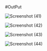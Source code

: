 #OutPut

![Screenshot (41)](https://github.com/laljicoded/Examportal-Spring-Boot-Backend/assets/115393188/0c783e7a-4248-45f3-af6b-59d7e0b87d77)

![Screenshot (42)](https://github.com/laljicoded/Examportal-Spring-Boot-Backend/assets/115393188/1b217562-a9ec-4762-b45c-ff7e971402ba)

![Screenshot (43)](https://github.com/laljicoded/Examportal-Spring-Boot-Backend/assets/115393188/29aeb624-db4e-4d19-9a0b-0647fe9eb300)

![Screenshot (44)](https://github.com/laljicoded/Examportal-Spring-Boot-Backend/assets/115393188/38e74068-dfb6-4180-88ea-761276f1245a)
